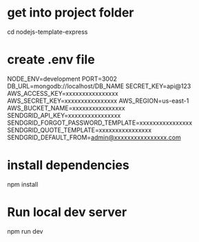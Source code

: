 # get into project folder

cd nodejs-template-express

# create .env file

NODE_ENV=development
PORT=3002
DB_URL=mongodb://localhost/DB_NAME
SECRET_KEY=api@123
AWS_ACCESS_KEY=xxxxxxxxxxxxxxxx
AWS_SECRET_KEY=xxxxxxxxxxxxxxxx
AWS_REGION=us-east-1
AWS_BUCKET_NAME=xxxxxxxxxxxxxxxx
SENDGRID_API_KEY=xxxxxxxxxxxxxxxx
SENDGRID_FORGOT_PASSWORD_TEMPLATE=xxxxxxxxxxxxxxxx
SENDGRID_QUOTE_TEMPLATE=xxxxxxxxxxxxxxxx
SENDGRID_DEFAULT_FROM=admin@xxxxxxxxxxxxxxxx.com

# install dependencies

 npm install

# Run local dev server

npm run dev



